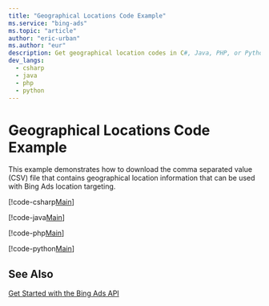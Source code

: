 ```yaml
---
title: "Geographical Locations Code Example"
ms.service: "bing-ads"
ms.topic: "article"
author: "eric-urban"
ms.author: "eur"
description: Get geographical location codes in C#, Java, PHP, or Python.
dev_langs:
  - csharp
  - java
  - php
  - python
---
```

# Geographical Locations Code Example
This example demonstrates how to download the comma separated value (CSV) file that contains geographical location information that can be used with Bing Ads location targeting.

[!code-csharp[Main](../../BingAds-dotNet-SDK/examples/BingAdsExamples/BingAdsExamplesLibrary/v11/GeographicalLocations.cs)]

[!code-java[Main](../../BingAds-Java-SDK/examples/BingAdsDesktopApp/src/main/java/com/microsoft/bingads/examples/v11/GeographicalLocations.java)]

[!code-php[Main](../../BingAds-PHP-SDK/samples/V11/GeographicalLocations.php)]

[!code-python[Main](../../BingAds-Python-SDK/examples/BingAdsPythonConsoleExamples/BingAdsPythonConsoleExamples/v11/geographical_locations.py)]

## See Also
[Get Started with the Bing Ads API](/bingads/guides/get-started.md)  
